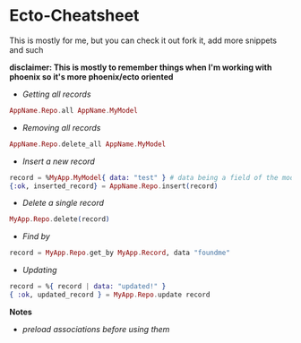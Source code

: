 # Ecto-Cheatsheet

This is mostly for me, but you can check it out fork it, add more snippets and such


**disclaimer: This is mostly to remember things when I'm working with phoenix so it's more phoenix/ecto oriented** 

* *Getting all records*

```elixir
AppName.Repo.all AppName.MyModel
```

* *Removing all records*

```elixir
AppName.Repo.delete_all AppName.MyModel
```

* *Insert a new record*

```elixir
record = %MyApp.MyModel{ data: "test" } # data being a field of the model
{:ok, inserted_record} = AppName.Repo.insert(record)
```

* *Delete a single record*

```elixir
MyApp.Repo.delete(record)
```

* *Find by*

```elixir
record = MyApp.Repo.get_by MyApp.Record, data "foundme"
```

* *Updating*
```elixir
record = %{ record | data: "updated!" }
{ :ok, updated_record } = MyApp.Repo.update record
```

**Notes**

- *preload associations before using them*




  

